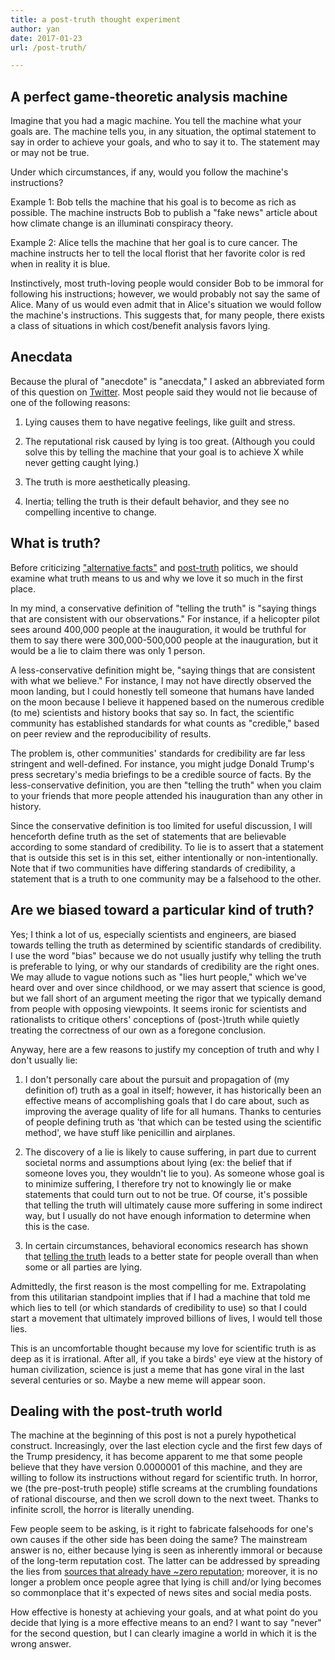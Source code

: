 ```yaml
---
title: a post-truth thought experiment
author: yan
date: 2017-01-23
url: /post-truth/

---
```

## A perfect game-theoretic analysis machine

Imagine that you had a magic machine. You tell the machine what your goals are. The machine tells you, in any situation, the optimal statement to say in order to achieve your goals, and who to say it to. The statement may or may not be true.

Under which circumstances, if any, would you follow the machine's instructions?

Example 1: Bob tells the machine that his goal is to become as rich as possible. The machine instructs Bob to publish a "fake news" article about how climate change is an illuminati conspiracy theory.

Example 2: Alice tells the machine that her goal is to cure cancer. The machine instructs her to tell the local florist that her favorite color is red when in reality it is blue.

Instinctively, most truth-loving people would consider Bob to be immoral for following his instructions; however, we would probably not say the same of Alice. Many of us would even admit that in Alice's situation we would follow the machine's instructions. This suggests that, for many people, there exists a class of situations in which cost/benefit analysis favors lying.


## Anecdata

Because the plural of "anecdote" is "anecdata," I asked an abbreviated form of this question on [Twitter](https://twitter.com/bcrypt/status/823272031273652224). Most people said they would not lie because of one of the following reasons:

1. Lying causes them to have negative feelings, like guilt and stress.

2. The reputational risk caused by lying is too great. (Although you could solve this by telling the machine that your goal is to achieve X while never getting caught lying.)

3. The truth is more aesthetically pleasing.

4. Inertia; telling the truth is their default behavior, and they see no compelling incentive to change.


## What is truth?

Before criticizing ["alternative facts"](https://www.nytimes.com/2017/01/22/us/politics/president-trump-inauguration-crowd-white-house.html) and [post-truth](https://www.washingtonpost.com/news/the-fix/wp/2016/11/16/post-truth-named-2016-word-of-the-year-by-oxford-dictionaries/) politics, we should examine what truth means to us and why we love it so much in the first place.

In my mind, a conservative definition of "telling the truth" is "saying things that are consistent with our observations." For instance, if a helicopter pilot sees around 400,000 people at the inauguration, it would be truthful for them to say there were 300,000-500,000 people at the inauguration, but it would be a lie to claim there was only 1 person.

A less-conservative definition might be, "saying things that are consistent with what we believe." For instance, I may not have directly observed the moon landing, but I could honestly tell someone that humans have landed on the moon because I believe it happened based on the numerous credible (to me) scientists and history books that say so. In fact, the scientific community has established standards for what counts as "credible," based on peer review and the reproducibility of results.

The problem is, other communities' standards for credibility are far less stringent and well-defined. For instance, you might judge Donald Trump's press secretary's media briefings to be a credible source of facts. By the less-conservative definition, you are then "telling the truth" when you claim to your friends that more people attended his inauguration than any other in history.

Since the conservative definition is too limited for useful discussion, I will henceforth define truth as the set of statements that are believable according to some standard of credibility. To lie is to assert that a statement that is outside this set is in this set, either intentionally or non-intentionally. Note that if two communities have differing standards of credibility, a statement that is a truth to one community may be a falsehood to the other.


## Are we biased toward a particular kind of truth?

Yes; I think a lot of us, especially scientists and engineers, are biased towards telling the truth as determined by scientific standards of credibility. I use the word "bias" because we do not usually justify why telling the truth is preferable to lying, or why our standards of credibility are the right ones. We may allude to vague notions such as "lies hurt people," which we've heard over and over since childhood, or we may assert that science is good, but we fall short of an argument meeting the rigor that we typically demand from people with opposing viewpoints. It seems ironic for scientists and rationalists to critique others' conceptions of (post-)truth while quietly treating the correctness of our own as a foregone conclusion.

Anyway, here are a few reasons to justify my conception of truth and why I don't usually lie:

1. I don't personally care about the pursuit and propagation of (my definition of) truth as a goal in itself; however, it has historically been an effective means of accomplishing goals that I do care about, such as improving the average quality of life for all humans. Thanks to centuries of people defining truth as 'that which can be tested using the scientific method', we have stuff like penicillin and airplanes.

2. The discovery of a lie is likely to cause suffering, in part due to current societal norms and assumptions about lying (ex: the belief that if someone loves you, they wouldn't lie to you). As someone whose goal is to minimize suffering, I therefore try not to knowingly lie or make statements that could turn out to not be true. Of course, it's possible that telling the truth will ultimately cause more suffering in some indirect way, but I usually do not have enough information to determine when this is the case.

3. In certain circumstances, behavioral economics research has shown that [telling the truth](https://en.wikipedia.org/wiki/The_Market_for_Lemons) leads to a better state for people overall than when some or all parties are lying.

Admittedly, the first reason is the most compelling for me. Extrapolating from this utilitarian standpoint implies that if I had a machine that told me which lies to tell (or which standards of credibility to use) so that I could start a movement that ultimately improved billions of lives, I would tell those lies.

This is an uncomfortable thought because my love for scientific truth is as deep as it is irrational. After all, if you take a birds' eye view at the history of human civilization, science is just a meme that has gone viral in the last several centuries or so. Maybe a new meme will appear soon.


## Dealing with the post-truth world

The machine at the beginning of this post is not a purely hypothetical construct. Increasingly, over the last election cycle and the first few days of the Trump presidency, it has become apparent to me that some people believe that they have version 0.0000001 of this machine, and they are willing to follow its instructions without regard for scientific truth. In horror, we (the pre-post-truth people) stifle screams at the crumbling foundations of rational discourse, and then we scroll down to the next tweet. Thanks to infinite scroll, the horror is literally unending.

Few people seem to be asking, is it right to fabricate falsehoods for one's own causes if the other side has been doing the same? The mainstream answer is no, either because lying is seen as inherently immoral or because of the long-term reputation cost. The latter can be addressed by spreading the lies from [sources that already have ~zero reputation](https://www.nytimes.com/2017/01/18/us/fake-news-hillary-clinton-cameron-harris.html); moreover, it is no longer a problem once people agree that lying is chill and/or lying becomes so commonplace that it's expected of news sites and social media posts.

How effective is honesty at achieving your goals, and at what point do you decide that lying is a more effective means to an end? I want to say "never" for the second question, but I can clearly imagine a world in which it is the wrong answer.
